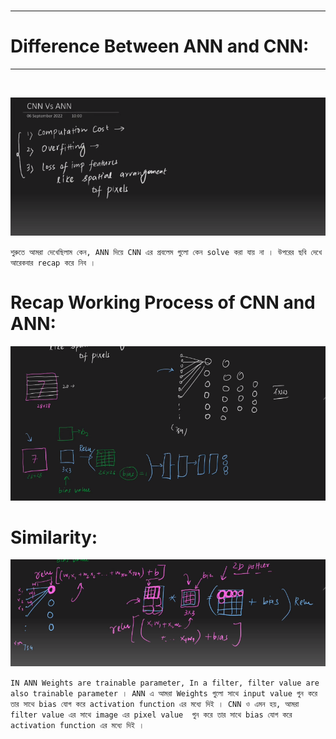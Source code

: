 <br>

---

# Difference Between ANN and CNN:

---
<br>

![Alt text](image-273.png)

`শুরুতে আমরা দেখেছিলাম কেন, ANN দিয়ে CNN এর প্রবলেম গুলো কেন solve করা যায় না । উপরের ছবি দেখে আরেকবার recap করে নিব ।  `

# Recap Working Process of CNN and ANN:

![Alt text](image-274.png)

# Similarity:

![Alt text](image-275.png)

`IN ANN Weights are trainable parameter, In a filter, filter value are also trainable parameter । ANN এ আমরা Weights গুলো সাথে input value গুন করে তার সাথে bias যোগ করে activation function এর মধ্যে দিই । CNN ও এমন হয়, আমরা filter value এর সাথে image এর pixel value  গুন করে তার সাথে bias যোগ করে activation function এর মধ্যে দিই ।  ` 



